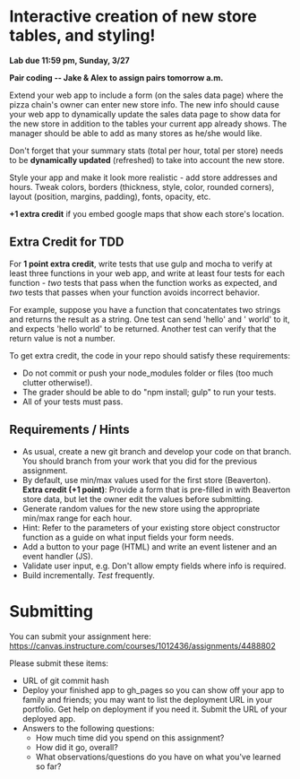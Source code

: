 # Interactive creation of new store tables, and styling!
**Lab due 11:59 pm, Sunday, 3/27**

**Pair coding -- Jake & Alex to assign pairs tomorrow a.m.**

Extend your web app to include a form (on the sales data page) where the pizza chain's owner can enter new store info. The new info should cause your web app to dynamically update the sales data page to show data for the new store in addition to the tables your current app already shows. The manager should be able to add as many stores as he/she would like.

Don't forget that your summary stats (total per hour, total per store) needs to be **dynamically updated** (refreshed) to take into account the new store.

Style your app and make it look more realistic - add store addresses and hours. Tweak colors, borders (thickness, style, color, rounded corners), layout (position, margins, padding), fonts, opacity, etc.

**+1 extra credit** if you embed google maps that show each store's location.

## Extra Credit for TDD

For **1 point extra credit**, write tests that use gulp and mocha to verify at least three functions in your web app, and write at least four tests for each function - *two* tests that pass when the function works as expected, and *two* tests that passes when your function avoids incorrect behavior.

For example, suppose you have a function that concatentates two strings and returns the result as a string. One test can send 'hello' and ' world' to it, and expects 'hello world' to be returned. Another test can verify that the return value is not a number.

To get extra credit, the code in your repo should satisfy these requirements:
- Do not commit or push your node_modules folder or files (too much clutter otherwise!).
- The grader should be able to do "npm install; gulp" to run your tests.
- All of your tests must pass.

## Requirements / Hints

- As usual, create a new git branch and develop your code on that branch. You should branch from your work that you did for the previous assignment.
- By default, use min/max values used for the first store (Beaverton). **Extra credit (+1 point)**: Provide a form that is pre-filled in with Beaverton store data, but let the owner edit the values before submitting.
- Generate random values for the new store using the appropriate min/max range for each hour.
- Hint: Refer to the parameters of your existing store object constructor function as a guide on what input fields your form needs.
- Add a button to your page (HTML) and write an event listener and an event handler (JS).
- Validate user input, e.g. Don't allow empty fields where info is required.
- Build incrementally. *Test* frequently.

# Submitting
You can submit your assignment here: https://canvas.instructure.com/courses/1012436/assignments/4488802

Please submit these items:
- URL of git commit hash
- Deploy your finished app to gh_pages so you can show off your app to family and friends; you may want to list the deployment URL in your portfolio. Get help on deployment if you need it. Submit the URL of your deployed app.
- Answers to the following questions:
  - How much time did you spend on this assignment?
  - How did it go, overall?
  - What observations/questions do you have on what you've learned so far?
